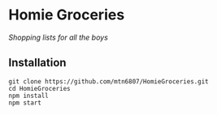 # Homie Groceries

*Shopping lists for all the boys*

## Installation

```
git clone https://github.com/mtn6807/HomieGroceries.git
cd HomieGroceries
npm install
npm start
```
